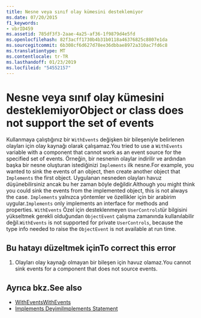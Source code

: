 ```yaml
---
title: Nesne veya sınıf olay kümesini desteklemiyor
ms.date: 07/20/2015
f1_keywords:
- vbrID459
ms.assetid: 785df3f3-2aae-4a25-af36-1f9879d4e5fd
ms.openlocfilehash: 82f3acff1730b4b31b0118a46376825c8807e1da
ms.sourcegitcommit: 6b308cf6d627d78ee36dbbae8972a310ac7fd6c8
ms.translationtype: MT
ms.contentlocale: tr-TR
ms.lasthandoff: 01/23/2019
ms.locfileid: "54552157"
---
```

# <a name="object-or-class-does-not-support-the-set-of-events"></a><span data-ttu-id="de4fb-102">Nesne veya sınıf olay kümesini desteklemiyor</span><span class="sxs-lookup"><span data-stu-id="de4fb-102">Object or class does not support the set of events</span></span>
<span data-ttu-id="de4fb-103">Kullanmaya çalıştığınız bir `WithEvents` değişken bir bileşeniyle belirlenen olayları için olay kaynağı olarak çalışamaz.</span><span class="sxs-lookup"><span data-stu-id="de4fb-103">You tried to use a `WithEvents` variable with a component that cannot work as an event source for the specified set of events.</span></span> <span data-ttu-id="de4fb-104">Örneğin, bir nesnenin olaylar indirilir ve ardından başka bir nesne oluşturan istediğinizi `Implements` ilk nesne.</span><span class="sxs-lookup"><span data-stu-id="de4fb-104">For example, you wanted to sink the events of an object, then create another object that `Implements` the first object.</span></span> <span data-ttu-id="de4fb-105">Uygulanan nesneden olayları havuz düşünebilirsiniz ancak bu her zaman böyle değildir.</span><span class="sxs-lookup"><span data-stu-id="de4fb-105">Although you might think you could sink the events from the implemented object, this is not always the case.</span></span> <span data-ttu-id="de4fb-106">`Implements` yalnızca yöntemler ve özellikler için bir arabirim uygular.</span><span class="sxs-lookup"><span data-stu-id="de4fb-106">`Implements` only implements an interface for methods and properties.</span></span> <span data-ttu-id="de4fb-107">`WithEvents` Özel için desteklenmeyen `UserControls`tür bilgisini yükseltmek gerekli olduğundan `ObjectEvent` çalışma zamanında kullanılabilir değil.</span><span class="sxs-lookup"><span data-stu-id="de4fb-107">`WithEvents` is not supported for private `UserControls`, because the type info needed to raise the `ObjectEvent` is not available at run time.</span></span>  
  
## <a name="to-correct-this-error"></a><span data-ttu-id="de4fb-108">Bu hatayı düzeltmek için</span><span class="sxs-lookup"><span data-stu-id="de4fb-108">To correct this error</span></span>  
  
1.  <span data-ttu-id="de4fb-109">Olayları olay kaynağı olmayan bir bileşen için havuz olamaz.</span><span class="sxs-lookup"><span data-stu-id="de4fb-109">You cannot sink events for a component that does not source events.</span></span>  
  
## <a name="see-also"></a><span data-ttu-id="de4fb-110">Ayrıca bkz.</span><span class="sxs-lookup"><span data-stu-id="de4fb-110">See also</span></span>
- [<span data-ttu-id="de4fb-111">WithEvents</span><span class="sxs-lookup"><span data-stu-id="de4fb-111">WithEvents</span></span>](../../../visual-basic/language-reference/modifiers/withevents.md)
- [<span data-ttu-id="de4fb-112">Implements Deyimi</span><span class="sxs-lookup"><span data-stu-id="de4fb-112">Implements Statement</span></span>](../../../visual-basic/language-reference/statements/implements-statement.md)

